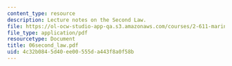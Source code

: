 ```yaml
---
content_type: resource
description: Lecture notes on the Second Law.
file: https://ol-ocw-studio-app-qa.s3.amazonaws.com/courses/2-611-marine-power-and-propulsion-fall-2006/4c32b0845d40ee00555da443f8a0f58b_06second_law.pdf
file_type: application/pdf
resourcetype: Document
title: 06second_law.pdf
uid: 4c32b084-5d40-ee00-555d-a443f8a0f58b
---
```

